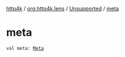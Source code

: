 [http4k](../../index.md) / [org.http4k.lens](../index.md) / [Unsupported](index.md) / [meta](./meta.md)

# meta

`val meta: `[`Meta`](../-meta/index.md)
